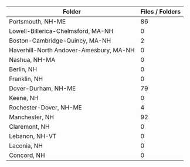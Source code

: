 | Folder                                  |   Files / Folders |
|-----------------------------------------|-------------------|
| Portsmouth, NH-ME                       |                86 |
| Lowell-Billerica-Chelmsford, MA-NH      |                 0 |
| Boston-Cambridge-Quincy, MA-NH          |                 2 |
| Haverhill-North Andover-Amesbury, MA-NH |                 0 |
| Nashua, NH-MA                           |                 0 |
| Berlin, NH                              |                 0 |
| Franklin, NH                            |                 0 |
| Dover-Durham, NH-ME                     |                79 |
| Keene, NH                               |                 0 |
| Rochester-Dover, NH-ME                  |                 4 |
| Manchester, NH                          |                92 |
| Claremont, NH                           |                 0 |
| Lebanon, NH-VT                          |                 0 |
| Laconia, NH                             |                 0 |
| Concord, NH                             |                 0 |